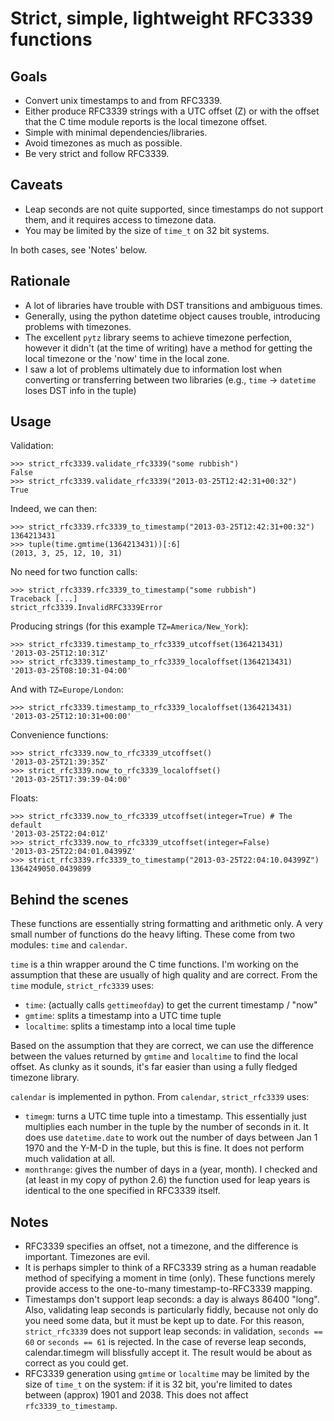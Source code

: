 Strict, simple, lightweight RFC3339 functions
=============================================

Goals
-----

 - Convert unix timestamps to and from RFC3339.
 - Either produce RFC3339 strings with a UTC offset (Z) or with the offset
   that the C time module reports is the local timezone offset.
 - Simple with minimal dependencies/libraries.
 - Avoid timezones as much as possible.
 - Be very strict and follow RFC3339.

Caveats
-------

 - Leap seconds are not quite supported, since timestamps do not support them,
   and it requires access to timezone data.
 - You may be limited by the size of `time_t` on 32 bit systems.

In both cases, see 'Notes' below.

Rationale
---------

 - A lot of libraries have trouble with DST transitions and ambiguous times.
 - Generally, using the python datetime object causes trouble, introducing
   problems with timezones.
 - The excellent `pytz` library seems to achieve timezone perfection, however
   it didn't (at the time of writing) have a method for getting the local
   timezone or the 'now' time in the local zone.
 - I saw a lot of problems ultimately due to information lost when converting
   or transferring between two libraries (e.g., `time` -> `datetime` loses DST
   info in the tuple)

Usage
-----

Validation:

    >>> strict_rfc3339.validate_rfc3339("some rubbish")
    False
    >>> strict_rfc3339.validate_rfc3339("2013-03-25T12:42:31+00:32")
    True

Indeed, we can then:

    >>> strict_rfc3339.rfc3339_to_timestamp("2013-03-25T12:42:31+00:32")
    1364213431
    >>> tuple(time.gmtime(1364213431))[:6]
    (2013, 3, 25, 12, 10, 31)

No need for two function calls:

    >>> strict_rfc3339.rfc3339_to_timestamp("some rubbish")
    Traceback [...]
    strict_rfc3339.InvalidRFC3339Error

Producing strings (for this example `TZ=America/New_York`):

    >>> strict_rfc3339.timestamp_to_rfc3339_utcoffset(1364213431)
    '2013-03-25T12:10:31Z'
    >>> strict_rfc3339.timestamp_to_rfc3339_localoffset(1364213431)
    '2013-03-25T08:10:31-04:00'

And with `TZ=Europe/London`:

    >>> strict_rfc3339.timestamp_to_rfc3339_localoffset(1364213431)
    '2013-03-25T12:10:31+00:00'

Convenience functions:

    >>> strict_rfc3339.now_to_rfc3339_utcoffset()
    '2013-03-25T21:39:35Z'
    >>> strict_rfc3339.now_to_rfc3339_localoffset()
    '2013-03-25T17:39:39-04:00'

Floats:

    >>> strict_rfc3339.now_to_rfc3339_utcoffset(integer=True) # The default
    '2013-03-25T22:04:01Z'
    >>> strict_rfc3339.now_to_rfc3339_utcoffset(integer=False)
    '2013-03-25T22:04:01.04399Z'
    >>> strict_rfc3339.rfc3339_to_timestamp("2013-03-25T22:04:10.04399Z")
    1364249050.0439899

Behind the scenes
-----------------

These functions are essentially string formatting and arithmetic only.  A very
small number of functions do the heavy lifting. These come from two modules:
`time` and `calendar`.

`time` is a thin wrapper around the C time functions. I'm working on the
assumption that these are usually of high quality and are correct. From the
`time` module, `strict_rfc3339` uses:

 - `time`: (actually calls `gettimeofday`) to get the current timestamp / "now"
 - `gmtime`: splits a timestamp into a UTC time tuple
 - `localtime`: splits a timestamp into a local time tuple

Based on the assumption that they are correct, we can use the difference
between the values returned by `gmtime` and `localtime` to find the local
offset.  As clunky as it sounds, it's far easier than using a fully fledged
timezone library.

`calendar` is implemented in python. From `calendar`, `strict_rfc3339` uses:

 - `timegm`: turns a UTC time tuple into a timestamp. This essentially just
   multiplies each number in the tuple by the number of seconds in it. It does
   use `datetime.date` to work out the number of days between Jan 1 1970 and the
   Y-M-D in the tuple, but this is fine. It does not perform much validation at
   all.
 - `monthrange`: gives the number of days in a (year, month). I checked and
   (at least in my copy of python 2.6) the function used for leap years is
   identical to the one specified in RFC3339 itself.

Notes
-----

 - RFC3339 specifies an offset, not a timezone, and the difference is
   important. Timezones are evil.
 - It is perhaps simpler to think of a RFC3339 string as a human readable
   method of specifying a moment in time (only). These functions merely provide
   access to the one-to-many timestamp-to-RFC3339 mapping.
 - Timestamps don't support leap seconds: a day is always 86400 "long".
   Also, validating leap seconds is particularly fiddly, because not only do
   you need some data, but it must be kept up to date.
   For this reason, `strict_rfc3339` does not support leap seconds: in validation,
   `seconds == 60` or `seconds == 61` is rejected.
   In the case of reverse leap seconds, calendar.timegm will blissfully accept
   it. The result would be about as correct as you could get.
 - RFC3339 generation using `gmtime` or `localtime` may be limited by the size
   of `time_t` on the system: if it is 32 bit, you're limited to dates between
   (approx) 1901 and 2038. This does not affect `rfc3339_to_timestamp`.
